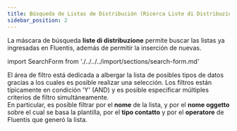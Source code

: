 ```yaml
---
title: Búsqueda de Listas de Distribución (Ricerca Liste di Distribuzione)
sidebar_position: 2
---
```


La máscara de búsqueda **liste di distribuzione** permite buscar las listas ya ingresadas en Fluentis, además de permitir la inserción de nuevas.

import SearchForm from './../../../import/sections/search-form.md'

<SearchForm />

El área de filtro está dedicada a albergar la lista de posibles tipos de datos gracias a los cuales es posible realizar una selección. Los filtros están típicamente en condición 'Y' (AND) y es posible especificar múltiples criterios de filtro simultáneamente.  
En particular, es posible filtrar por el **nome** de la lista, y por el **nome oggetto** sobre el cual se basa la plantilla, por el **tipo contatto** y por el **operatore** de Fluentis que generó la lista.